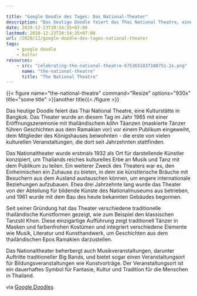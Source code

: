 ```yaml
---

title: "Google Doodle des Tages: Das National-Theater"
description: "Das heutige Doodle feiert das Thai National Theatre, eine Kulturstätte in der Bangkok. Das Theater wurde an diesem Tag im Jahr 1965 mit einer Eröffnungszeremonie mit thailändischem _kŏhn_ T&auml;anzen (maskierte Tänzer f&uuml;hren Geschichten aus dem Ramakian vor) vor einem Publikum eingeweiht."
date: 2020-12-23T20:54:35+07:00
lastmod: 2020-12-23T20:54:35+07:00
url: /2020/12/google-doodle-des-tages-national-theater
tags:
    - google doodle
    - kultur
resources:
    - src: "celebrating-the-national-theatre-6753651837108751-2x.png"
      name: "the-national-theatre"
      title: "The National Theatre"
---
```


{{< figure name="the-national-theatre" command="Resize" options="930x" title="some title" >}}another title{{< /figure >}}

Das heutige Doodle feiert das Thai National Theatre, eine Kulturstätte in Bangkok. Das Theater wurde an diesem Tag im Jahr 1965 mit einer Eröffnungszeremonie mit thailändischem _kŏhn_ T&auml;anzen (maskierte Tänzer f&uuml;hren Geschichten aus dem Ramakian vor) vor einem Publikum eingeweiht, dem Mitglieder des Königshauses beiwohnten - die erste von vielen kulturellen Veranstaltungen, die dort seit Jahrzehnten stattfinden.

Das Nationaltheater wurde erstmals 1932 als Ort für darstellende Künstler konzipiert, um Thailands reiches kulturelles Erbe an Musik und Tanz mit dem Publikum zu teilen. Ein weiterer Zweck des Theaters war es, den Einheimischen ein Zuhause zu bieten, in dem sie künstlerische Bräuche mit Besuchern aus dem Ausland austauschen können, um engere internationale Beziehungen aufzubauen. Etwa drei Jahrzehnte lang wurde das Theater von der Abteilung für bildende Künste des Nationalmuseums aus betrieben, und 1961 wurde mit dem Bau des heute bekannten Gebäudes begonnen.

Seit seiner Gründung hat das Theater verschiedene traditionelle thailändische Kunstformen gezeigt, wie zum Beispiel den klassischen Tanzstil Khon. Diese einzigartige Aufführung zeigt traditionell Tänzer in Masken und farbenfrohen Kostümen und integriert verschiedene Elemente wie Musik, Literatur und Kunsthandwerk, um Geschichten aus dem thailändischen Epos Ramakien darzustellen.

Das Nationaltheater beherbergt auch Musikveranstaltungen, darunter Auftritte traditioneller Big Bands, und bietet sogar einen Veranstaltungsort für Bildungsveranstaltungen wie Kunstvorträge. Der Veranstaltungsort ist ein dauerhaftes Symbol für Fantasie, Kultur und Tradition für die Menschen in Thailand.

via [Google Doodles](https://www.google.com/doodles/celebrating-the-national-theatre)
